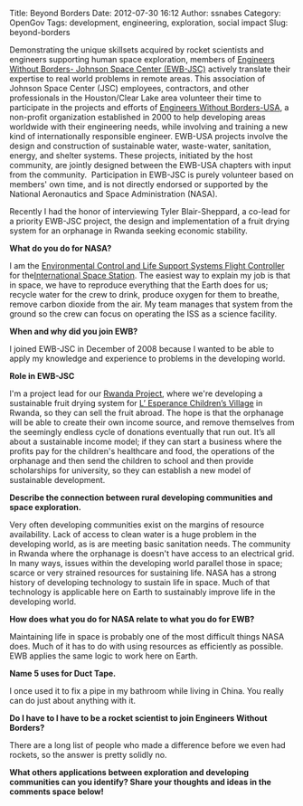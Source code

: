Title: Beyond Borders
Date: 2012-07-30 16:12
Author: ssnabes
Category: OpenGov
Tags: development, engineering, exploration, social impact
Slug: beyond-borders

Demonstrating the unique skillsets acquired by rocket scientists and
engineers supporting human space exploration, members of [Engineers
Without Borders- Johnson Space Center (EWB-JSC)][] actively translate
their expertise to real world problems in remote areas. This association
of Johnson Space Center (JSC) employees, contractors, and other
professionals in the Houston/Clear Lake area volunteer their time to
participate in the projects and efforts of [Engineers Without
Borders-USA][], a non-profit organization established in 2000 to help
developing areas worldwide with their engineering needs, while involving
and training a new kind of internationally responsible engineer. EWB-USA
projects involve the design and construction of sustainable water,
waste-water, sanitation, energy, and shelter systems. These projects,
initiated by the host community, are jointly designed between the
EWB-USA chapters with input from the community.  Participation in
EWB-JSC is purely volunteer based on members' own time, and is not
directly endorsed or supported by the National Aeronautics and Space
Administration (NASA).

Recently I had the honor of interviewing Tyler Blair-Sheppard, a co-lead
for a priority EWB-JSC project, the design and implementation of a fruit
drying system for an orphanage in Rwanda seeking economic stability.

**What do you do for NASA?**

I am the [Environmental Control and Life Support Systems Flight
Controller][] for the[International Space Station][]. The easiest way to
explain my job is that in space, we have to reproduce everything that
the Earth does for us; recycle water for the crew to drink, produce
oxygen for them to breathe, remove carbon dioxide from the air. My team
manages that system from the ground so the crew can focus on operating
the ISS as a science facility.

**When and why did you join EWB?**

I joined EWB-JSC in December of 2008 because I wanted to be able to
apply my knowledge and experience to problems in the developing world.

**Role in EWB-JSC**

I'm a project lead for our [Rwanda Project][], where we're developing a
sustainable fruit drying system for [L’ Esperance Children’s Village][]
in Rwanda, so they can sell the fruit abroad. The hope is that the
orphanage will be able to create their own income source, and remove
themselves from the seemingly endless cycle of donations eventually that
run out. It’s all about a sustainable income model; if they can start a
business where the profits pay for the children's healthcare and food,
the operations of the orphanage and then send the children to school and
then provide scholarships for university, so they can establish a new
model of sustainable development.

**Describe the connection between rural developing communities and space
exploration.**

Very often developing communities exist on the margins of resource
availability. Lack of access to clean water is a huge problem in the
developing world, as is are meeting basic sanitation needs. The
community in Rwanda where the orphanage is doesn't have access to an
electrical grid. In many ways, issues within the developing world
parallel those in space; scarce or very strained resources for
sustaining life. NASA has a strong history of developing technology to
sustain life in space. Much of that technology is applicable here on
Earth to sustainably improve life in the developing world.

**How does what you do for NASA relate to what you do for EWB?**

Maintaining life in space is probably one of the most difficult things
NASA does. Much of it has to do with using resources as efficiently as
possible. EWB applies the same logic to work here on Earth.

**Name 5 uses for Duct Tape.**

I once used it to fix a pipe in my bathroom while living in China. You
really can do just about anything with it.

**Do I have to I have to be a rocket scientist to join Engineers Without
Borders?**

There are a long list of people who made a difference before we even had
rockets, so the answer is pretty solidly no.

**What others applications between exploration and developing
communities can you identify? Share your thoughts and ideas in the
comments space below!**

  [Engineers Without Borders- Johnson Space Center (EWB-JSC)]: http://www.ewb-jsc.org/
  [Engineers Without Borders-USA]: http://www.ewb-usa.org/
  [Environmental Control and Life Support Systems Flight Controller]: http://science.ksc.nasa.gov/shuttle/technology/sts-newsref/sts_eclss.html
  [International Space Station]: http://www.nasa.gov/mission_pages/station/main/index.html
  [Rwanda Project]: http://www.ewb-jsc.org/projects/rwanda.html
  [L’ Esperance Children’s Village]: http://lesperancerwanda.org/

